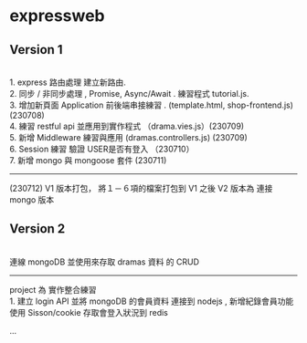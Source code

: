 # expressweb <br/>
<h2> Version 1 </h2> <br/>
1. express 路由處理 建立新路由. <br/>
2. 同步 / 非同步處理 , Promise, Async/Await . 練習程式 tutorial.js. <br/>
3. 增加新頁面 Application 前後端串接練習 . (template.html, shop-frontend.js)  (230708) <br/>
4. 練習 restful api 並應用到實作程式 （drama.vies.js）(230709)<br/>
5. 新增 Middleware 練習與應用 (dramas.controllers.js) (230709)<br/>
6. Session 練習 驗證 USER是否有登入 （230710）</br>
7. 新增 mongo 與 mongoose 套件 (230711)</br>
<hr/> (230712) V1 版本打包， 將１－６項的檔案打包到 V1 之後 V2 版本為 連接 mongo 版本</br>
<h2> Version 2 </h2></br>
連線 mongoDB 並使用來存取 dramas 資料 的 CRUD 
</br>
<hr/> project 為 實作整合練習 </br>
1. 建立 login API 並將 mongoDB 的會員資料 連接到 nodejs , 新增紀錄會員功能 使用 Sisson/cookie 存取會登入狀況到 redis <br/>

...
